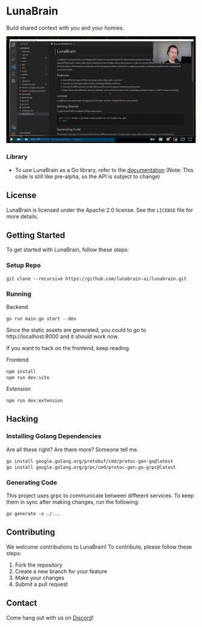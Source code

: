 # LunaBrain

Build shared context with you and your homies.

[![LunaBrain Demo](docs/assets/images/demo.png)](https://www.youtube.com/live/UoRi3Fqh6Jg?si=CQVxzNWAqL6KOMa1&t=268 "LunaBrain Demo")

### Library 
- To use LunaBrain as a Go library, refer to the [documentation](https://pkg.go.dev/github.com/lunabrain-ai/lunabrain) (Note: This code is still like pre-alpha, so the API is subject to change)

## License

LunaBrain is licensed under the Apache 2.0 license. See the `LICENSE` file for more details.

## Getting Started

To get started with LunaBrain, follow these steps:

### Setup Repo

```shell
git clone --recursive https://github.com/lunabrain-ai/lunabrain.git
```

### Running
Backend
```shell
go run main.go start --dev
```

Since the static assets are generated, you could to go to http://localhost:8000 and it should work now.

If you want to hack on the frontend, keep reading.

Frontend
```shell
npm install
npm run dev:site
```

Extension
```shell
npm run dev:extension
````

## Hacking

### Installing Golang Dependencies

Are all these right? Are there more? Someone tell me.
```shell
go install google.golang.org/protobuf/cmd/protoc-gen-go@latest
go install google.golang.org/grpc/cmd/protoc-gen-go-grpc@latest
```

### Generating Code
This project uses grpc to communicate between different services. To keep them in sync after making changes, run the following:
```shell
go generate -x ./...
```

## Contributing

We welcome contributions to LunaBrain! To contribute, please follow these steps:

1. Fork the repository
2. Create a new branch for your feature
3. Make your changes
4. Submit a pull request

## Contact

Come hang out with us on [Discord](https://discord.gg/jSWJCHCV)!
